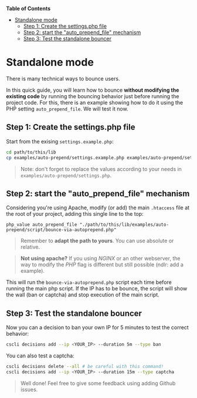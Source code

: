 <!-- START doctoc generated TOC please keep comment here to allow auto update -->
<!-- DON'T EDIT THIS SECTION, INSTEAD RE-RUN doctoc TO UPDATE -->
**Table of Contents**

- [Standalone mode](#standalone-mode)
  - [Step 1: Create the settings.php file](#step-1-create-the-settingsphp-file)
  - [Step 2: start the "auto_prepend_file" mechanism](#step-2-start-the-auto_prepend_file-mechanism)
  - [Step 3: Test the standalone bouncer](#step-3-test-the-standalone-bouncer)

<!-- END doctoc generated TOC please keep comment here to allow auto update -->

# Standalone mode

There is many technical ways to bounce users.

In this quick guide, you will learn how to bounce **without modifying the existing code** by running the bouncing behavior just before running the project code. For this, there is an example showing how to do it using the PHP setting `auto_prepend_file`. We will test it now.

## Step 1: Create the settings.php file

Start from the exising `settings.example.php`:

```bash
cd path/to/this/lib
cp examples/auto-prepend/settings.example.php examples/auto-prepend/settings.php
```

> Note: don't forget to replace the values according to your needs in `examples/auto-prepend/settings.php`.

## Step 2: start the "auto_prepend_file" mechanism

Considering you're using Apache, modify (or add) the main `.htaccess` file at the root of your project, adding this single line to the top:

```apacheconf
php_value auto_prepend_file "./path/to/this/lib/examples/auto-prepend/script/bounce-via-autoprepend.php"
```

> Remember to **adapt the path to yours**. You can use absolute or relative.

> **Not using apache?** If you using _NGINX_ or an other webserver, the way to modify the _PHP_ flag is different but still possible (ndlr: add a example).

This will run the `bounce-via-autoprepend.php` script each time before running the main php script. If the IP has to be bounce, the script will show the wall (ban or captcha) and stop execution of the main script.

## Step 3: Test the standalone bouncer

Now you can a decision to ban your own IP for 5 minutes to test the correct behavior:

```bash
cscli decisions add --ip <YOUR_IP> --duration 5m --type ban
```

You can also test a captcha:

```bash
cscli decisions delete --all # be careful with this command!
cscli decisions add --ip <YOUR_IP> --duration 15m --type captcha
```

> Well done! Feel free to give some feedback using adding Github issues.
